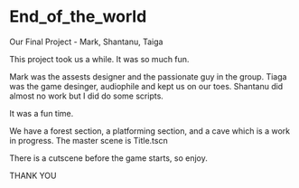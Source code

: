 # End_of_the_world
Our Final Project - Mark, Shantanu, Taiga

This project took us a while.
It was so much fun.

Mark was the assests designer and the passionate guy in the group.
Tiaga was the game desinger, audiophile and kept us on our toes.
Shantanu did almost no work but I did do some scripts.

It was a fun time.

We have a forest section, a platforming section, and a cave which is a work in progress.
The master scene is Title.tscn

There is a cutscene before the game starts, so enjoy.

THANK YOU
